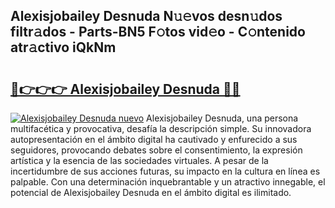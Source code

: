 ## Alexisjobailey Desnuda N𝚞𝚎vos desn𝚞dos filtr𝚊dos - Parts-BN5 F𝚘tos vid𝚎o - C𝚘ntenido atr𝚊ctivo iQkNm

# <h2><a href="http://mb0r09.tromn.icu/?c=Alexisjobailey+Desnuda">🔗👉👉👉 Alexisjobailey Desnuda 🔗🔗</a></h2>

[![Alexisjobailey Desnuda nuevo](https://i.imgur.com/pEAQMta.gif)](http://mb0r09.tromn.icu/?c=Alexisjobailey+Desnuda)
Alexisjobailey Desnuda, una persona multifacética y provocativa, desafía la descripción simple. Su innovadora autopresentación en el ámbito digital ha cautivado y enfurecido a sus seguidores, provocando debates sobre el consentimiento, la expresión artística y la esencia de las sociedades virtuales. A pesar de la incertidumbre de sus acciones futuras, su impacto en la cultura en línea es palpable. Con una determinación inquebrantable y un atractivo innegable, el potencial de Alexisjobailey Desnuda en el ámbito digital es ilimitado.
